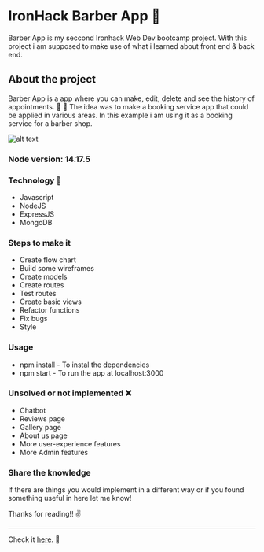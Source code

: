 
# IronHack Barber App :barber:

Barber App is my seccond Ironhack Web Dev bootcamp project. With this project i am supposed to make use of what i learned about front end & back end.   

## About the project

Barber App is a app where you can make, edit, delete and see the history of appointments. :calendar: :pushpin: 
The idea was to make a booking service app that could be applied in various areas. In this example i am using it as a booking service for a barber shop.

![alt text](//https://github.com/vitor-afonso/project-2-barber-app/blob/master/images/screeshot-image.png?raw=true)

### Node version: 14.17.5

### Technology :wrench:

- Javascript
- NodeJS
- ExpressJS
- MongoDB

 
### Steps to make it

- Create flow chart
- Build some wireframes
- Create models 
- Create routes 
- Test routes
- Create basic views
- Refactor functions 
- Fix bugs
- Style


### Usage 

- npm install - To instal the dependencies
- npm start - To run the app at localhost:3000


### Unsolved or not implemented :x:

- Chatbot
- Reviews page
- Gallery page
- About us page
- More user-experience features
- More Admin features

### Share the knowledge 

If there are things you would implement in a different way or if you found something useful in here let me know!

Thanks for reading!! :v:

 

***
 Check it [here](https://ironhack-barber-app.herokuapp.com/). :rocket: